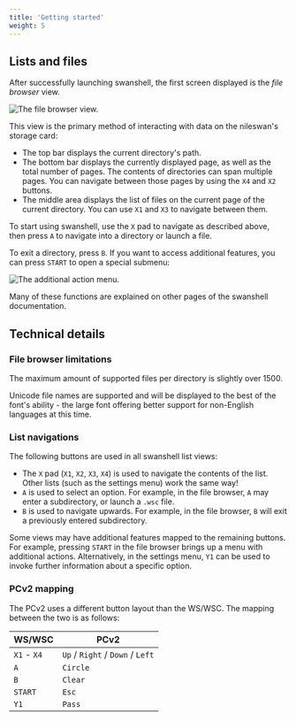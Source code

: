 ```yaml
---
title: 'Getting started'
weight: 5
---
```


## Lists and files

After successfully launching swanshell, the first screen displayed is the *file browser* view.

![The file browser view.](/swanshell/img/intro_file_browser.png)

This view is the primary method of interacting with data on the nileswan's storage card:

- The top bar displays the current directory's path.
- The bottom bar displays the currently displayed page, as well as the total number of pages. The contents of directories can span multiple pages. You can navigate between those pages by using the `X4` and `X2` buttons.
- The middle area displays the list of files on the current page of the current directory. You can use `X1` and `X3` to navigate between them.

To start using swanshell, use the `X` pad to navigate as described above, then press `A` to navigate into a directory or launch a file.

To exit a directory, press `B`. If you want to access additional features, you can press `START` to open a special submenu:

![The additional action menu.](/swanshell/img/intro_action_menu.png)

Many of these functions are explained on other pages of the swanshell documentation.

## Technical details

### File browser limitations

The maximum amount of supported files per directory is slightly over 1500.

Unicode file names are supported and will be displayed to the best of the font's
ability - the large font offering better support for non-English languages at this time.

### List navigations

The following buttons are used in all swanshell list views:

- The `X` pad (`X1`, `X2`, `X3`, `X4`) is used to navigate the contents of the list. Other lists (such as the settings menu) work the same way!
- `A` is used to select an option. For example, in the file browser, `A` may enter a subdirectory, or launch a `.wsc` file.
- `B` is used to navigate upwards. For example, in the file browser, `B` will exit a previously entered subdirectory.

Some views may have additional features mapped to the remaining buttons. For example, pressing `START` in the file browser brings up a menu
with additional actions. Alternatively, in the settings menu, `Y1` can be used to invoke further information about a specific option.

### PCv2 mapping

The PCv2 uses a different button layout than the WS/WSC. The mapping between the two is as follows:


| WS/WSC | PCv2 |
| ------ | ---- |
| `X1` - `X4` | `Up` / `Right` / `Down` / `Left` |
| `A` | `Circle` |
| `B` | `Clear` |
| `START` | `Esc` |
| `Y1` | `Pass` |
